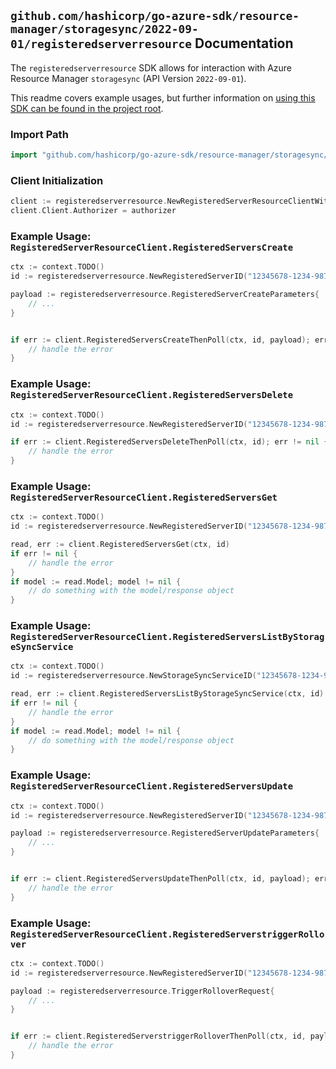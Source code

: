 
## `github.com/hashicorp/go-azure-sdk/resource-manager/storagesync/2022-09-01/registeredserverresource` Documentation

The `registeredserverresource` SDK allows for interaction with Azure Resource Manager `storagesync` (API Version `2022-09-01`).

This readme covers example usages, but further information on [using this SDK can be found in the project root](https://github.com/hashicorp/go-azure-sdk/tree/main/docs).

### Import Path

```go
import "github.com/hashicorp/go-azure-sdk/resource-manager/storagesync/2022-09-01/registeredserverresource"
```


### Client Initialization

```go
client := registeredserverresource.NewRegisteredServerResourceClientWithBaseURI("https://management.azure.com")
client.Client.Authorizer = authorizer
```


### Example Usage: `RegisteredServerResourceClient.RegisteredServersCreate`

```go
ctx := context.TODO()
id := registeredserverresource.NewRegisteredServerID("12345678-1234-9876-4563-123456789012", "example-resource-group", "storageSyncServiceName", "serverId")

payload := registeredserverresource.RegisteredServerCreateParameters{
	// ...
}


if err := client.RegisteredServersCreateThenPoll(ctx, id, payload); err != nil {
	// handle the error
}
```


### Example Usage: `RegisteredServerResourceClient.RegisteredServersDelete`

```go
ctx := context.TODO()
id := registeredserverresource.NewRegisteredServerID("12345678-1234-9876-4563-123456789012", "example-resource-group", "storageSyncServiceName", "serverId")

if err := client.RegisteredServersDeleteThenPoll(ctx, id); err != nil {
	// handle the error
}
```


### Example Usage: `RegisteredServerResourceClient.RegisteredServersGet`

```go
ctx := context.TODO()
id := registeredserverresource.NewRegisteredServerID("12345678-1234-9876-4563-123456789012", "example-resource-group", "storageSyncServiceName", "serverId")

read, err := client.RegisteredServersGet(ctx, id)
if err != nil {
	// handle the error
}
if model := read.Model; model != nil {
	// do something with the model/response object
}
```


### Example Usage: `RegisteredServerResourceClient.RegisteredServersListByStorageSyncService`

```go
ctx := context.TODO()
id := registeredserverresource.NewStorageSyncServiceID("12345678-1234-9876-4563-123456789012", "example-resource-group", "storageSyncServiceName")

read, err := client.RegisteredServersListByStorageSyncService(ctx, id)
if err != nil {
	// handle the error
}
if model := read.Model; model != nil {
	// do something with the model/response object
}
```


### Example Usage: `RegisteredServerResourceClient.RegisteredServersUpdate`

```go
ctx := context.TODO()
id := registeredserverresource.NewRegisteredServerID("12345678-1234-9876-4563-123456789012", "example-resource-group", "storageSyncServiceName", "serverId")

payload := registeredserverresource.RegisteredServerUpdateParameters{
	// ...
}


if err := client.RegisteredServersUpdateThenPoll(ctx, id, payload); err != nil {
	// handle the error
}
```


### Example Usage: `RegisteredServerResourceClient.RegisteredServerstriggerRollover`

```go
ctx := context.TODO()
id := registeredserverresource.NewRegisteredServerID("12345678-1234-9876-4563-123456789012", "example-resource-group", "storageSyncServiceName", "serverId")

payload := registeredserverresource.TriggerRolloverRequest{
	// ...
}


if err := client.RegisteredServerstriggerRolloverThenPoll(ctx, id, payload); err != nil {
	// handle the error
}
```
